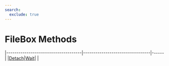 ```yaml
---
search:
  exclude: true
---
```


<h1 class="heading"><span class="name">FileBox Methods</span></h1>

|-------------------------------------|---------------------------------|------|
|[Detach](../methodorevents/detach.md)|[Wait](../methodorevents/wait.md)|&nbsp;|
